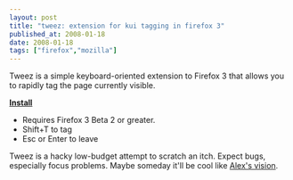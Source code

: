 ```yaml
---
layout: post
title: "tweez: extension for kui tagging in firefox 3"
published_at: 2008-01-18
date: 2008-01-18
tags: ["firefox","mozilla"]
---
```


Tweez is a simple keyboard-oriented extension to Firefox 3 that allows you to rapidly tag the page currently visible.

**[Install](https://addons.mozilla.org/en-US/firefox/addon/6353)**

*   Requires Firefox 3 Beta 2 or greater.
*   Shift+T to tag
*   Esc or Enter to leave

Tweez is a hacky low-budget attempt to scratch an itch. Expect bugs, especially focus problems. Maybe someday it'll be cool like [Alex's vision](http://people.mozilla.com/~faaborg/files/20070705-kui/i1kuiTagging.png_large.png).